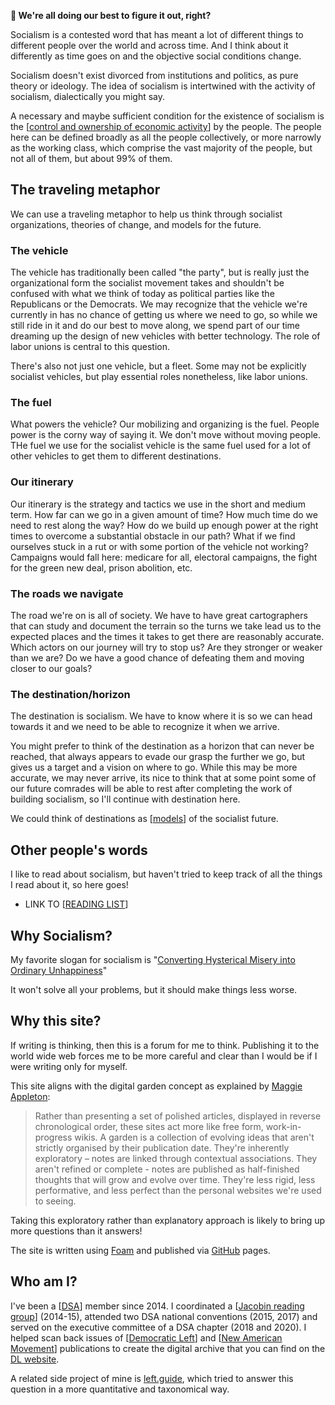 <!-- <img src="attachments/foam-icon.png" width=100 align="left"> -->
**👋 We're all doing our best to figure it out, right?**

Socialism is a contested word that has meant a lot of different things to different people over the world and across time. And I think about it differently as time goes on and the objective social conditions change. 

Socialism doesn't exist divorced from institutions and politics, as pure theory or ideology. The idea of socialism is intertwined with the activity of socialism, dialectically you might say.

A necessary and maybe sufficient condition for the existence of socialism is the [[control and ownership of economic activity]] by the people. The people here can be defined broadly as all the people collectively, or more narrowly as the working class, which comprise the vast majority of the people, but not all of them, but about 99% of them. 

## The traveling metaphor
We can use a traveling metaphor to help us think through socialist organizations, theories of change, and models for the future.  

### The vehicle
The vehicle has traditionally been called "the party", but is really just the organizational form the socialist movement takes and shouldn't be confused with what we think of today as political parties like the Republicans or the Democrats. We may recognize that the vehicle we're currently in has no chance of getting us where we need to go, so while we still ride in it and do our best to move along, we spend part of our time dreaming up the design of new vehicles with better technology. The role of labor unions is central to this question.

There's also not just one vehicle, but a fleet. Some may not be explicitly socialist vehicles, but play essential roles nonetheless, like labor unions.

### The fuel
What powers the vehicle? Our mobilizing and organizing is the fuel. People power is the corny way of saying it. We don't move without moving people. THe fuel we use for the socialist vehicle is the same fuel used for a lot of other vehicles to get them to different destinations. 

### Our itinerary
Our itinerary is the strategy and tactics we use in the short and medium term. How far can we go in a given amount of time? How much time do we need to rest along the way? How do we build up enough power at the right times to overcome a substantial obstacle in our path? What if we find ourselves stuck in a rut or with some portion of the vehicle not working? Campaigns would fall here: medicare for all, electoral campaigns, the fight for the green new deal, prison abolition, etc. 

### The roads we navigate
The road we're on is all of society. We have to have great cartographers that can study and document the terrain so the turns we take lead us to the expected places and the times it takes to get there are reasonably accurate. Which actors on our journey will try to stop us? Are they stronger or weaker than we are? Do we have a good chance of defeating them and moving closer to our goals?

### The destination/horizon
The destination is socialism. We have to know where it is so we can head towards it and we need to be able to recognize it when we arrive.

You might prefer to think of the destination as a horizon that can never be reached, that always appears to evade our grasp the further we go, but gives us a target and a vision on where to go. While this may be more accurate, we may never arrive, its nice to think that at some point some of our future comrades will be able to rest after completing the work of building socialism, so I'll continue with destination here.

We could think of destinations as [[models]] of the socialist future.

## Other people's words
I like to read about socialism, but haven't tried to keep track of all the things I read about it, so here goes!
- LINK TO [[READING LIST]]

## Why Socialism?
My favorite slogan for socialism is "[Converting Hysterical Misery into Ordinary Unhappiness](https://jacobin.com/2013/12/socialism-converting-hysterical-misery-into-ordinary-unhappiness/)"

It won't solve all your problems, but it should make things less worse. 

## Why this site?

If writing is thinking, then this is a forum for me to think. Publishing it to the world wide web forces me to be more careful and clear than I would be if I were writing only for myself.

This site aligns with the digital garden concept as explained by [Maggie Appleton](https://maggieappleton.com/garden-history):
> Rather than presenting a set of polished articles, displayed in reverse chronological order, these sites act more like free form, work-in-progress wikis. A garden is a collection of evolving ideas that aren't strictly organised by their publication date. They're inherently exploratory – notes are linked through contextual associations. They aren't refined or complete - notes are published as half-finished thoughts that will grow and evolve over time. They're less rigid, less performative, and less perfect than the personal websites we're used to seeing.

Taking this exploratory rather than explanatory approach is likely to bring up more questions than it answers!

The site is written using [Foam](https://github.com/foambubble/foam) and published via [GitHub](https://pages.github.com/) pages.

## Who am I?

I've been a [[DSA]] member since 2014. I coordinated a [[Jacobin reading group]] (2014-15), attended two DSA national conventions (2015, 2017) and served on the executive committee of a DSA chapter (2018 and 2020). I helped scan back issues of [[Democratic Left]] and [[New American Movement]] publications to create the digital archive that you can find on the [DL website](https://democraticleft.dsausa.org/issues/page/18/).

A related side project of mine is [left.guide](https://left.guide), which tried to answer this question in a more quantitative and taxonomical way.

[//begin]: # "Autogenerated link references for markdown compatibility"
[control and ownership of economic activity]: <control and ownership of economic activity.md> "Economic Control and Ownership"
[models]: models.md "Models"
[READING LIST]: <READING LIST.md> "READING LIST"
[DSA]: DSA.md "DSA"
[Jacobin reading group]: <Jacobin reading group.md> "Jacobin reading group"
[Democratic Left]: <Democratic Left.md> "Democratic Left"
[New American Movement]: <New American Movement.md> "New American Movement"
[//end]: # "Autogenerated link references"